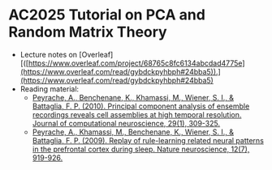 # AC2025 Tutorial on PCA and Random Matrix Theory

- Lecture notes on [Overleaf][([https://www.overleaf.com/project/68765c8fc6134abcdad4775e](https://www.overleaf.com/read/gybdckpyhbph#24bba5)).](https://www.overleaf.com/read/gybdckpyhbph#24bba5)
- Reading material:
  - [Peyrache, A., Benchenane, K., Khamassi, M., Wiener, S. I., & Battaglia, F. P. (2010). Principal component analysis of ensemble recordings reveals cell assemblies at high temporal resolution. Journal of computational neuroscience, 29(1), 309-325.](https://link.springer.com/article/10.1007/s10827-009-0154-6)
  - [Peyrache, A., Khamassi, M., Benchenane, K., Wiener, S. I., & Battaglia, F. P. (2009). Replay of rule-learning related neural patterns in the prefrontal cortex during sleep. Nature neuroscience, 12(7), 919-926.](https://www.nature.com/articles/nn.2337)
